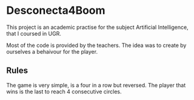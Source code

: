 # Desconecta4Boom
 
This project is an academic practise for the subject Artificial Intelligence, that I coursed in UGR.

Most of the code is provided by the teachers. The idea was to create by ourselves a behaivour for the player.

## Rules

The game is very simple, is a four in a row but reversed. The player that wins is the last to reach 4 consecutive circles.
